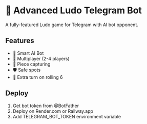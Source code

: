 # 🎲 Advanced Ludo Telegram Bot

A fully-featured Ludo game for Telegram with AI bot opponent.

## Features
- 🤖 Smart AI Bot
- 👥 Multiplayer (2-4 players)
- 🎯 Piece capturing
- 🛡️ Safe spots
- 🎲 Extra turn on rolling 6

## Deploy
1. Get bot token from @BotFather
2. Deploy on Render.com or Railway.app
3. Add TELEGRAM_BOT_TOKEN environment variable
